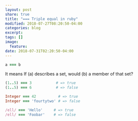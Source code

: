 ```yaml
---
layout: post
share: true
title: "=== Triple equal in ruby"
modified: 2018-07-27T08:20:50-04:00
categories: blog
excerpt:
tags: []
image:
  feature:
date: 2018-07-31T02:20:50-04:00
---
```


```ruby
a === b
```
 It means If (a) describes a set, would (b) a member of that set?
 
```ruby
(1..5) === 3           # => true
(1..5) === 6           # => false

Integer === 42          # => true
Integer === 'fourtytwo' # => false

/ell/ === 'Hello'     # => true
/ell/ === 'Foobar'    # => false
```




